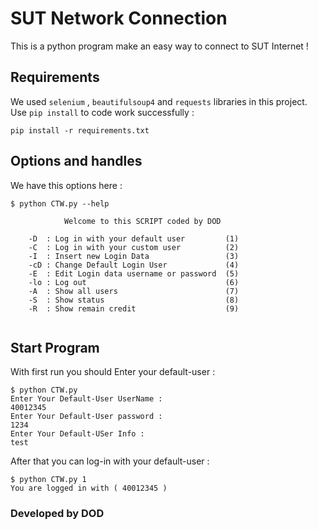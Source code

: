 # SUT Network Connection
This is a python program make an easy way to connect to SUT Internet !
## Requirements
We used ```selenium``` , ```beautifulsoup4``` and ```requests``` libraries in this project.
Use ```pip install``` to code work successfully :
```
pip install -r requirements.txt 
```
## Options and handles
We have this options here :
```
$ python CTW.py --help      

            Welcome to this SCRIPT coded by DOD

    -D  : Log in with your default user         (1)
    -C  : Log in with your custom user          (2)
    -I  : Insert new Login Data                 (3)
    -cD : Change Default Login User             (4)
    -E  : Edit Login data username or password  (5)
    -lo : Log out                               (6)
    -A  : Show all users                        (7)
    -S  : Show status                           (8)
    -R  : Show remain credit                    (9)
    

```
## Start Program
With first run you should Enter your default-user :
```
$ python CTW.py       
Enter Your Default-User UserName : 
40012345
Enter Your Default-User password : 
1234   
Enter Your Default-USer Info : 
test
```
After that you can log-in with your default-user :
```
$ python CTW.py 1
You are logged in with ( 40012345 )
```

### Developed by DOD
